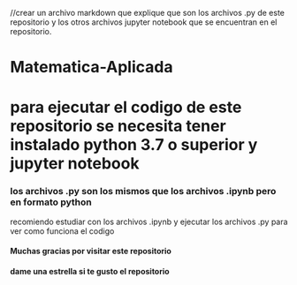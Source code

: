 //crear un archivo markdown que explique que son los archivos .py de este repositorio y los otros archivos jupyter notebook que se encuentran en el repositorio. 
# Matematica-Aplicada

# para ejecutar el codigo de este repositorio se necesita tener instalado python 3.7 o superior y jupyter notebook
### los archivos .py son los mismos que los archivos .ipynb pero en formato python

recomiendo estudiar con los archivos .ipynb y ejecutar los archivos .py para ver como funciona el codigo


#### Muchas gracias por visitar este repositorio
#### dame una estrella si te gusto el repositorio